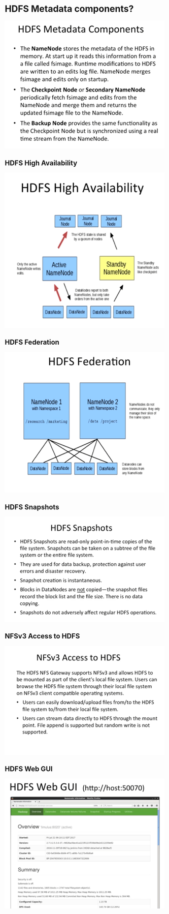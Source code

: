 # HDFS Metadata components?


<p align="center">
    <img src="https://github.com/jafarijason/data-scale/raw/main/assets/images/haddop_components.png" alt="Hadoop Architecture"/>
</p>

## HDFS High Availability

<p align="center">
    <img src="https://github.com/jafarijason/data-scale/raw/main/assets/images/HDFS_High_Availability.png" alt="Hadoop Architecture"/>
</p>

## HDFS Federation

<p align="center">
    <img src="https://github.com/jafarijason/data-scale/raw/main/assets/images/HDFS_Federation.png" alt="Hadoop Architecture"/>
</p>

## HDFS Snapshots

<p align="center">
    <img src="https://github.com/jafarijason/data-scale/raw/main/assets/images/HDFS_Snapshots.png" alt="Hadoop Architecture"/>
</p>

## NFSv3 Access to HDFS

<p align="center">
    <img src="https://github.com/jafarijason/data-scale/raw/main/assets/images/NFSv3_Access_to_HDFS.png" alt="Hadoop Architecture"/>
</p>

## HDFS Web GUI

<p align="center">
    <img src="https://github.com/jafarijason/data-scale/raw/main/assets/images/hdfs_web_gui.png" alt="Hadoop Architecture"/>
</p>
